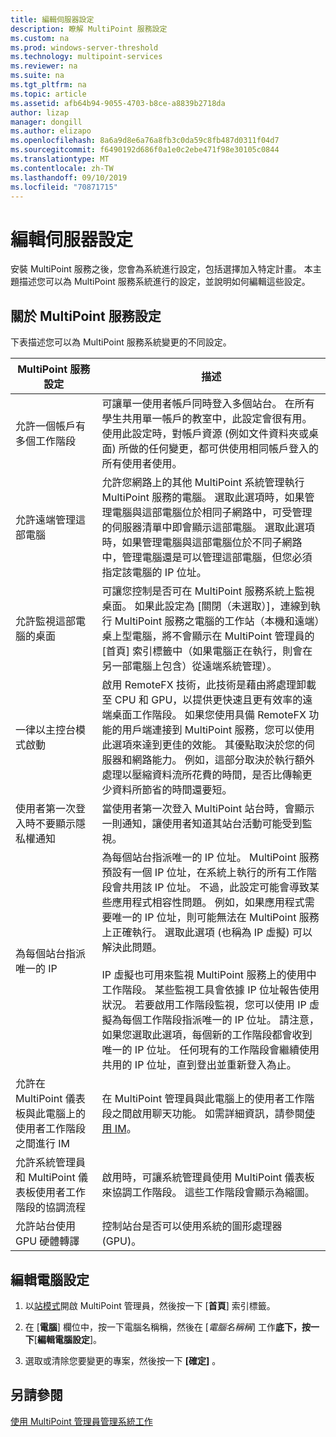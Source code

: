 ```yaml
---
title: 編輯伺服器設定
description: 瞭解 MultiPoint 服務設定
ms.custom: na
ms.prod: windows-server-threshold
ms.technology: multipoint-services
ms.reviewer: na
ms.suite: na
ms.tgt_pltfrm: na
ms.topic: article
ms.assetid: afb64b94-9055-4703-b8ce-a8839b2718da
author: lizap
manager: dongill
ms.author: elizapo
ms.openlocfilehash: 8a6a9d8e6a76a8fb3c0da59c8fb487d0311f04d7
ms.sourcegitcommit: f6490192d686f0a1e0c2ebe471f98e30105c0844
ms.translationtype: MT
ms.contentlocale: zh-TW
ms.lasthandoff: 09/10/2019
ms.locfileid: "70871715"
---
```

# <a name="edit-server-settings"></a>編輯伺服器設定
安裝 MultiPoint 服務之後，您會為系統進行設定，包括選擇加入特定計畫。 本主題描述您可以為 MultiPoint 服務系統進行的設定，並說明如何編輯這些設定。  
  
## <a name="about-multipoint-services-settings"></a>關於 MultiPoint 服務設定  
下表描述您可以為 MultiPoint 服務系統變更的不同設定。  
  
|MultiPoint 服務設定|描述|  
|-----------------------------------------------------------------------------------------|---------------|  
|允許一個帳戶有多個工作階段|可讓單一使用者帳戶同時登入多個站台。 在所有學生共用單一帳戶的教室中，此設定會很有用。 使用此設定時，對帳戶資源 (例如文件資料夾或桌面) 所做的任何變更，都可供使用相同帳戶登入的所有使用者使用。|  
|允許遠端管理這部電腦|允許您網路上的其他 MultiPoint 系統管理執行 MultiPoint 服務的電腦。 選取此選項時，如果管理電腦與這部電腦位於相同子網路中，可受管理的伺服器清單中即會顯示這部電腦。 選取此選項時，如果管理電腦與這部電腦位於不同子網路中，管理電腦還是可以管理這部電腦，但您必須指定該電腦的 IP 位址。|
|允許監視這部電腦的桌面|可讓您控制是否可在 MultiPoint 服務系統上監視桌面。 如果此設定為 [關閉（未選取）]，連線到執行 MultiPoint 服務之電腦的工作站（本機和遠端）桌上型電腦，將不會顯示在 MultiPoint 管理員的 [首頁] 索引標籤中（如果電腦正在執行，則會在另一部電腦上包含）從遠端系統管理）。|  
|一律以主控台模式啟動|啟用 RemoteFX 技術，此技術是藉由將處理卸載至 CPU 和 GPU，以提供更快速且更有效率的遠端桌面工作階段。 如果您使用具備 RemoteFX 功能的用戶端連接到 MultiPoint 服務，您可以使用此選項來達到更佳的效能。 其優點取決於您的伺服器和網路能力。 例如，這部分取決於執行額外處理以壓縮資料流所花費的時間，是否比傳輸更少資料所節省的時間還要短。|  
|使用者第一次登入時不要顯示隱私權通知|當使用者第一次登入 MultiPoint 站台時，會顯示一則通知，讓使用者知道其站台活動可能受到監視。|  
|為每個站台指派唯一的 IP|為每個站台指派唯一的 IP 位址。 MultiPoint 服務預設有一個 IP 位址，在系統上執行的所有工作階段會共用該 IP 位址。 不過，此設定可能會導致某些應用程式相容性問題。 例如，如果應用程式需要唯一的 IP 位址，則可能無法在 MultiPoint 服務上正確執行。 選取此選項 (也稱為 IP 虛擬) 可以解決此問題。<br /><br />IP 虛擬也可用來監視 MultiPoint 服務上的使用中工作階段。 某些監視工具會依據 IP 位址報告使用狀況。 若要啟用工作階段監視，您可以使用 IP 虛擬為每個工作階段指派唯一的 IP 位址。 請注意，如果您選取此選項，每個新的工作階段都會收到唯一的 IP 位址。 任何現有的工作階段會繼續使用共用的 IP 位址，直到登出並重新登入為止。|  
|允許在 MultiPoint 儀表板與此電腦上的使用者工作階段之間進行 IM|在 MultiPoint 管理員與此電腦上的使用者工作階段之間啟用聊天功能。 如需詳細資訊，請參閱[使用 IM](Use-IM.md)。|  
|允許系統管理員和 MultiPoint 儀表板使用者工作階段的協調流程|啟用時，可讓系統管理員使用 MultiPoint 儀表板來協調工作階段。 這些工作階段會顯示為縮圖。|  
|允許站台使用 GPU 硬體轉譯|控制站台是否可以使用系統的圖形處理器 (GPU)。|   
  
## <a name="editing-the-computer-settings"></a>編輯電腦設定  
  
1.  以[站模式](Switch-Between-Modes.md)開啟 MultiPoint 管理員，然後按一下 [**首頁**] 索引標籤。  
  
2.  在 [**電腦**] 欄位中，按一下電腦名稱稱，然後在 [*電腦名稱稱*] 工作**底下，按一下**[**編輯電腦設定**]。  
  
3.  選取或清除您要變更的專案，然後按一下 **[確定]** 。  
  
## <a name="see-also"></a>另請參閱  
[使用 MultiPoint 管理員管理系統工作](Manage-System-Tasks-Using-MultiPoint-Manager.md)  
  
